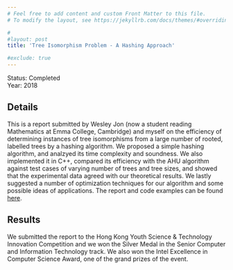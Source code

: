 ```yaml
---
# Feel free to add content and custom Front Matter to this file.
# To modify the layout, see https://jekyllrb.com/docs/themes/#overriding-theme-defaults

#
#layout: post
title: 'Tree Isomorphism Problem - A Hashing Approach'

#exclude: true
---
```

Status: Completed  
Year: 2018  
<!--(This was a project I did in high school, before I had any formal training in Algorithms. Therefore, this project may not be as impressive as the others...)-->


## Details

This is a report submitted by Wesley Jon (now a student reading Mathematics at Emma College, Cambridge) and myself on the efficiency of determining instances of tree isomorphisms from a large number of rooted, labelled trees by a hashing algorithm. We proposed a simple hashing algorithm, and analzyed its time complexity and soundness. We also implemented it in C++,  compared its efficiency with the AHU algorithm against test cases of varying number of trees and tree sizes, and showed that the experimental data agreed with our theoretical results. We lastly suggested a number of  optimization techniques for our algorithm and some possible ideas of applications. The report and code examples can be found [here](https://github.com/hei411/Treeresearch).

## Results

We submitted the report to the Hong Kong Youth Science & Technology Innovation Competition and we won the Silver Medal in the Senior Computer and Information Technology track. We also won the Intel Excellence in Computer Science Award, one of the grand prizes of the event.
